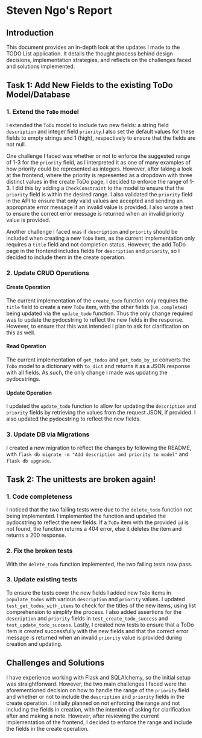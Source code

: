 # Steven Ngo's Report

## Introduction

This document provides an in-depth look at the updates I made to the TODO List application. It details the thought process behind design decisions, implementation strategies, and reflects on the challenges faced and solutions implemented.

## Task 1: Add New Fields to the existing ToDo Model/Database

### 1. Extend the `ToDo` model

I extended the `ToDo` model to include two new fields: a string field `description` and integer field `priority`.I also set the default values for these fields to empty strings and 1 (high), respectively to ensure that the fields are not null. 

One challenge I faced was whether or not to enforce the suggested range of 1-3 for the `priority` field, as I interpreted it as one of many examples of how priority could be represented as integers. However, after taking a look at the frontend, where the priority is represented as a dropdown with three distinct values in the create ToDo page, I decided to enforce the range of 1-3. I did this by adding a `CheckConstraint` to the model to ensure that the `priority` field is within the desired range. I also validated the `priority` field in the API to ensure that only valid values are accepted and sending an appropriate error message if an invalid value is provided. I also wrote a test to ensure the correct error message is returned when an invalid priority value is provided.

Another challenge I faced was if `description` and `priority` should be included when creating a new `ToDo` item, as the current implementation only requires a `title` field and not completion status. However, the add ToDo page in the frontend includes fields for `description` and `priority`, so I decided to include them in the create operation.

### 2. Update CRUD Operations

#### Create Operation

The current implementation of the `create_todo` function only requires the `title` field to create a new `ToDo` item, with the other fields (i.e. `completed`) being updated via the `update_todo` function. Thus the only change required was to update the pydocstring to reflect the new fields in the response. However, to ensure that this was intended I plan to ask for clarification on this as well.

#### Read Operation

The current implementation of `get_todos` and `get_todo_by_id` converts the `ToDo` model to a dictionary with `to_dict` and returns it as a JSON response with all fields. As such, the only change I made was updating the pydocstrings.

#### Update Operation

I updated the `update_todo` function to allow for updating the `description` and `priority` fields by retrieving the values from the request JSON, if provided. I also updated the pydocstring to reflect the new fields.

### 3. Update DB via Migrations

I created a new migration to reflect the changes by following the README, with `flask db migrate -m "Add description and priority to model"` and `flask db upgrade`.

## Task 2: The unittests are broken again!

### 1. Code completeness

I noticed that the two failing tests were due to the `delete_todo` function not being implemented. I implemented the function and updated the pydocstring to reflect the new fields. If a `ToDo` item with the provided `id` is not found, the function returns a 404 error, else it deletes the item and returns a 200 response.

### 2. Fix the broken tests

With the `delete_todo` function implemented, the two failing tests now pass.

### 3. Update existing tests

To ensure the tests cover the new fields I added new `ToDo` items in `populate_todos` with various `description` and `priority` values. I updated `test_get_todos_with_items` to check for the titles of the new items, using list comprehension to simplify the process. I also added assertions for the `description` and `priority` fields in `test_create_todo_success` and `test_update_todo_success`. Lastly, I created new tests to ensure that a ToDo item is created successfully with the new fields and that the correct error message is returned when an invalid `priority` value is provided during creation and updating.


## Challenges and Solutions

I have experience working with Flask and SQLAlchemy, so the initial setup was straightforward. However, the two main challenges I faced were the aforementioned decision on how to handle the range of the `priority` field and whether or not to include the `description` and `priority` fields in the create operation. I initially planned on not enforcing the range and not including the fields in creation, with the intention of asking for clarification after and making a note. However, after reviewing the current implementation of the frontend, I decided to enforce the range and include the fields in the create operation. 
